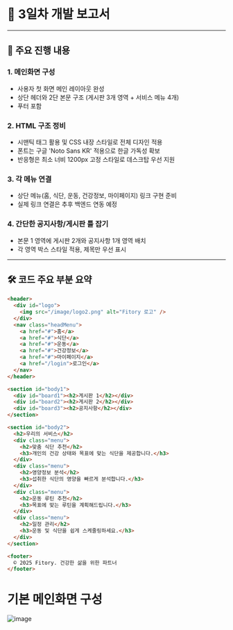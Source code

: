 
# 📝 3일차 개발 보고서

---

## 📌 주요 진행 내용

### 1. 메인화면 구성
- 사용자 첫 화면 메인 레이아웃 완성
- 상단 헤더와 2단 본문 구조 (게시판 3개 영역 + 서비스 메뉴 4개)
- 푸터 포함

### 2. HTML 구조 정비
- 시맨틱 태그 활용 및 CSS 내장 스타일로 전체 디자인 적용
- 폰트는 구글 'Noto Sans KR' 적용으로 한글 가독성 확보
- 반응형은 최소 너비 1200px 고정 스타일로 데스크탑 우선 지원

### 3. 각 메뉴 연결
- 상단 메뉴(홈, 식단, 운동, 건강정보, 마이페이지) 링크 구현 준비
- 실제 링크 연결은 추후 백엔드 연동 예정

### 4. 간단한 공지사항/게시판 틀 잡기
- 본문 1 영역에 게시판 2개와 공지사항 1개 영역 배치
- 각 영역 박스 스타일 적용, 제목만 우선 표시

---

## 🛠 코드 주요 부분 요약

```html
<header>
  <div id="logo">
    <img src="/image/logo2.png" alt="Fitory 로고" />
  </div>
  <nav class="headMenu">
    <a href="#">홈</a>
    <a href="#">식단</a>
    <a href="#">운동</a>
    <a href="#">건강정보</a>
    <a href="#">마이페이지</a>
    <a href="/login">로그인</a>
  </nav>
</header>

<section id="body1">
  <div id="board1"><h2>게시판 1</h2></div>
  <div id="board2"><h2>게시판 2</h2></div>
  <div id="board3"><h2>공지사항</h2></div>
</section>

<section id="body2">
  <h2>우리의 서비스</h2>
  <div class="menu">
    <h2>맞춤 식단 추천</h2>
    <h3>개인의 건강 상태와 목표에 맞는 식단을 제공합니다.</h3>
  </div>
  <div class="menu">
    <h2>영양정보 분석</h2>
    <h3>섭취한 식단의 영양을 빠르게 분석합니다.</h3>
  </div>
  <div class="menu">
    <h2>운동 루틴 추천</h2>
    <h3>목표에 맞는 루틴을 계획해드립니다.</h3>
  </div>
  <div class="menu">
    <h2>일정 관리</h2>
    <h3>운동 및 식단을 쉽게 스케줄링하세요.</h3>
  </div>
</section>

<footer>
  © 2025 Fitory. 건강한 삶을 위한 파트너
</footer>
```

# 기본 메인화면 구성
![image](https://github.com/user-attachments/assets/1674b2ac-a6fe-4425-ade7-40d0f50aa8fc)

